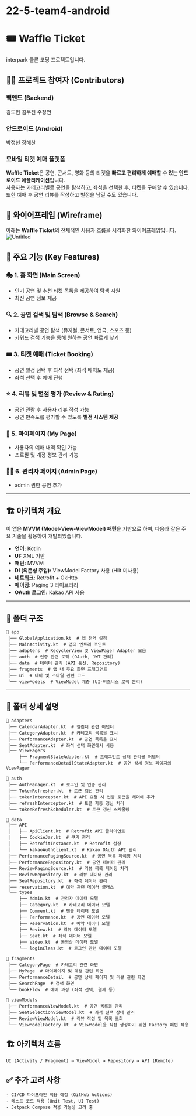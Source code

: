 # 22-5-team4-android

# 🎟️ Waffle Ticket
interpark 클론 코딩 프로젝트입니다.

## 👨‍💻 **프로젝트 참여자 (Contributors)**  

### **백엔드 (Backend)**
김도현
김무진
주정연

### **안드로이드 (Android)**
박정현
정해찬


### **모바일 티켓 예매 플랫폼**
**Waffle Ticket**은 공연, 콘서트, 영화 등의 티켓을 **빠르고 편리하게 예매할 수 있는 안드로이드 애플리케이션**입니다.  
사용자는 카테고리별로 공연을 탐색하고, 좌석을 선택한 후, 티켓을 구매할 수 있습니다.  
또한 예매 후 공연 리뷰를 작성하고 별점을 남길 수도 있습니다.

## 📸 **와이어프레임 (Wireframe)**
아래는 **Waffle Ticket**의 전체적인 사용자 흐름을 시각화한 와이어프레임입니다.
![Untitled](https://github.com/user-attachments/assets/69154546-2575-4788-809d-367312cb7d98)





## 🚀 **주요 기능 (Key Features)**

### 🎭 1. **홈 화면 (Main Screen)**
- 인기 공연 및 추천 티켓 목록을 제공하여 탐색 지원
- 최신 공연 정보 제공

### 🔍 2. **공연 검색 및 탐색 (Browse & Search)**
- 카테고리별 공연 탐색 (뮤지컬, 콘서트, 연극, 스포츠 등)
- 키워드 검색 기능을 통해 원하는 공연 빠르게 찾기

### 🎟️ 3. **티켓 예매 (Ticket Booking)**
- 공연 일정 선택 후 좌석 선택 (좌석 배치도 제공)
- 좌석 선택 후 예매 진행

### ⭐ 4. **리뷰 및 별점 평가 (Review & Rating)**
- 공연 관람 후 사용자 리뷰 작성 가능
- 공연 만족도를 평가할 수 있도록 **별점 시스템 제공**

### 📅 5. **마이페이지 (My Page)**
- 사용자의 예매 내역 확인 가능
- 프로필 및 계정 정보 관리 기능

### 👨‍💻 6. **관리자 페이지 (Admin Page)**
- admin 권한 공연 추가


---

## 🏗 아키텍처 개요
이 앱은 **MVVM (Model-View-ViewModel) 패턴**을 기반으로 하며, 다음과 같은 주요 기술을 활용하여 개발되었습니다.

- **언어:** Kotlin  
- **UI:** XML 기반  
- **패턴:** MVVM  
- **DI (의존성 주입):** ViewModel Factory 사용 (Hilt 미사용)  
- **네트워크:** Retrofit + OkHttp  
- **페이징:** Paging 3 라이브러리  
- **OAuth 로그인:** Kakao API 사용  

---

## 📂 폴더 구조  

```plaintext
📂 app
 ├── GlobalApplication.kt  # 앱 전역 설정
 ├── MainActivity.kt  # 앱의 엔트리 포인트
 ├── adapters  # RecyclerView 및 ViewPager Adapter 모음
 ├── auth  # 인증 관련 로직 (OAuth, JWT 관리)
 ├── data  # 데이터 관리 (API 통신, Repository)
 ├── fragments  # 앱 내 주요 화면 프래그먼트
 ├── ui  # 테마 및 스타일 관련 코드
 └── viewModels  # ViewModel 계층 (UI-비즈니스 로직 분리)

```
---

## 📂 폴더 상세 설명

```plaintext
📂 adapters
 ├── CalendarAdapter.kt  # 캘린더 관련 어댑터
 ├── CategoryAdapter.kt  # 카테고리 목록을 표시
 ├── PerformanceAdapter.kt  # 공연 목록을 표시
 ├── SeatAdapter.kt  # 좌석 선택 화면에서 사용
 ├── ViewPagers
     ├── FragmentStateAdapter.kt  # 프래그먼트 상태 관리용 어댑터
     └── PerformanceDetailStateAdapter.kt  # 공연 상세 정보 페이지의 ViewPager

📂 auth
 ├── AuthManager.kt  # 로그인 및 인증 관리
 ├── TokenRefresher.kt  # 토큰 갱신 관리
 ├── tokenInterceptor.kt  # API 요청 시 인증 토큰을 헤더에 추가
 ├── refreshInterceptor.kt  # 토큰 자동 갱신 처리
 └── tokenRefreshScheduler.kt  # 토큰 갱신 스케줄링

📂 data
 ├── API
 │   ├── ApiClient.kt  # Retrofit API 클라이언트
 │   ├── CookieJar.kt  # 쿠키 관리
 │   ├── RetrofitInstance.kt  # Retrofit 설정
 │   └── kakaoAuthClient.kt  # Kakao OAuth API 관리
 ├── PerformancePagingSource.kt  # 공연 목록 페이징 처리
 ├── PerformanceRepository.kt  # 공연 데이터 관리
 ├── ReviewPagingSource.kt  # 리뷰 목록 페이징 처리
 ├── ReviewRepository.kt  # 리뷰 데이터 관리
 ├── SeatRepository.kt  # 좌석 데이터 관리
 ├── reservation.kt  # 예약 관련 데이터 클래스
 └── types
     ├── Admin.kt  # 관리자 데이터 모델
     ├── Category.kt  # 카테고리 데이터 모델
     ├── Comment.kt  # 댓글 데이터 모델
     ├── Performance.kt  # 공연 데이터 모델
     ├── Reservation.kt  # 예약 데이터 모델
     ├── Review.kt  # 리뷰 데이터 모델
     ├── Seat.kt  # 좌석 데이터 모델
     ├── Video.kt  # 동영상 데이터 모델
     └── loginClass.kt  # 로그인 관련 데이터 모델

📂 fragments
 ├── CategoryPage  # 카테고리 관련 화면
 ├── MyPage  # 마이페이지 및 계정 관련 화면
 ├── PerformanceDetail  # 공연 상세 페이지 및 리뷰 관련 화면
 ├── SearchPage  # 검색 화면
 └── bookFlow  # 예매 과정 (좌석 선택, 결제 등)

📂 viewModels
 ├── PerformanceViewModel.kt  # 공연 목록을 관리
 ├── SeatSelectionViewModel.kt  # 좌석 선택 상태 관리
 ├── ReviewViewModel.kt  # 리뷰 작성 및 목록 조회
 └── ViewModelFactory.kt  # ViewModel을 직접 생성하기 위한 Factory 패턴 적용 

```

## 🏗 아키텍처 흐름  

```plaintext
UI (Activity / Fragment) → ViewModel → Repository → API (Remote)

```


## ✅ **추가 고려 사항**

```plaintext
- CI/CD 파이프라인 적용 예정 (GitHub Actions)
- 테스트 코드 적용 (Unit Test, UI Test)
- Jetpack Compose 적용 가능성 고려 중
```
